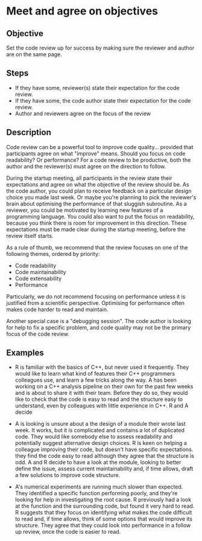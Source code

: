 # Meet and agree on objectives

## Objective

Set the code review up for success by making sure the reviewer and author are on the same page.

## Steps

-  If they have some, reviewer(s) state their expectation for the code review.
-  If they have some, the code author state their expectation for the code review.
-  Author and reviewers agree on the focus of the review

## Description

Code review can be a powerful tool to improve code quality&#x2026; provided
that participants agree on what "improve" means. Should you focus on
code readability? Or performance? For a code review to be productive,
both the author and the reviewer(s) must agree on the direction to
follow.

During the startup meeting, all participants in the review state their
expectations and agree on what the objective of the review should be.
As the code author, you could plan to receive feedback on a particular
design choice you made last week.  Or maybe you're planning to pick
the reviewer's brain about optimising the performance of that sluggish
subroutine. As a reviewer, you could be motivated by learning new
features of a programming language. You could also want to put the
focus on readability, because you think there is room for improvement
in this direction. These expectations must be made clear during the
startup meeting, before the review itself starts.

As a rule of thumb, we recommend that the review focuses on one of the
following themes, ordered by priority:

-   Code readability
-   Code maintainability
-   Code extensability
-   Performance

Particularly, we do not recommend focusing on performance unless it is
justified from a scientific perspective. Optimising for performance
often makes code harder to read and maintain.

Another special case is a "debugging session". The code author is looking
for help to fix a specific problem, and code quality may not be the primary
focus of the code review.

## Examples

-   R is familiar with the basics of C++, but never used it
    frequently. They would like to learn what kind of features their C++
    programmers colleagues use, and learn a few tricks along the way.  A
    has been working on a C++ analysis pipeline on their own for the
    past few weeks and is about to share it with their team. Before they
    do so, they would like to check that the code is easy to read and
    the structure easy to understand, even by colleagues with little
    experience in C++. R and A decide

-   A is looking is unsure about a the design of a module their wrote
    last week.  It works, but it is complicated and contains a lot of
    duplicated code. They would like somebody else to assess
    readability and potentially suggest alternative design choices.  R
    is keen on helping a colleague improving their code, but doesn't
    have specific expectations. they find the code easy to read although
    they agree that the structure is odd.  A and R decide to have a look
    at the module, looking to better define the issue, assess current
    maintainability and, if time allows, draft a few solutions to
    improve code structure.

-   A's numerical experiments are running much slower than
    expected. They identified a specific function performing poorly, and
    they're looking for help in investigating the root cause. R previously
    had a look at the function and the surrounding code, but found it
    very hard to read. R suggests that they focus on identifying what
    makes the code difficult to read and, if time allows, think of some
    options that would improve its structure. They agree that they could
    look into performance in a follow up review, once the code is easier
    to read.
